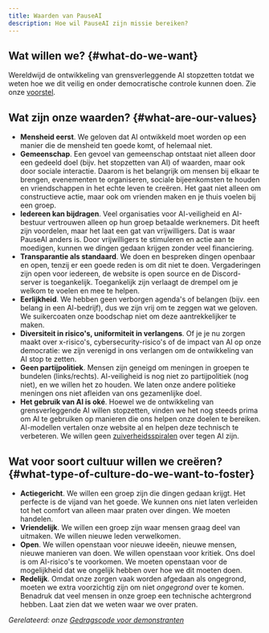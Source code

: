 ```yaml
---
title: Waarden van PauseAI
description: Hoe wil PauseAI zijn missie bereiken?
---
```

## Wat willen we? {#what-do-we-want}

Wereldwijd de ontwikkeling van grensverleggende AI stopzetten totdat we weten hoe we dit veilig en onder democratische controle kunnen doen. Zie onze [voorstel](/proposal).

## Wat zijn onze waarden? {#what-are-our-values}

- **Mensheid eerst**. We geloven dat AI ontwikkeld moet worden op een manier die de mensheid ten goede komt, of helemaal niet.
- **Gemeenschap**. Een gevoel van gemeenschap ontstaat niet alleen door een gedeeld doel (bijv. het stopzetten van AI) of waarden, maar ook door sociale interactie. Daarom is het belangrijk om mensen bij elkaar te brengen, evenementen te organiseren, sociale bijeenkomsten te houden en vriendschappen in het echte leven te creëren. Het gaat niet alleen om constructieve actie, maar ook om vrienden maken en je thuis voelen bij een groep.
- **Iedereen kan bijdragen**. Veel organisaties voor AI-veiligheid en AI-bestuur vertrouwen alleen op hun groep betaalde werknemers. Dit heeft zijn voordelen, maar het laat een gat van vrijwilligers. Dat is waar PauseAI anders is. Door vrijwilligers te stimuleren en actie aan te moedigen, kunnen we dingen gedaan krijgen zonder veel financiering.
- **Transparantie als standaard**. We doen en bespreken dingen openbaar en open, tenzij er een goede reden is om dit niet te doen. Vergaderingen zijn open voor iedereen, de website is open source en de Discord-server is toegankelijk. Toegankelijk zijn verlaagt de drempel om je welkom te voelen en mee te helpen.
- **Eerlijkheid**. We hebben geen verborgen agenda's of belangen (bijv. een belang in een AI-bedrijf), dus we zijn vrij om te zeggen wat we geloven. We suikercoaten onze boodschap niet om deze aantrekkelijker te maken.
- **Diversiteit in risico's, uniformiteit in verlangens**. Of je je nu zorgen maakt over x-risico's, cybersecurity-risico's of de impact van AI op onze democratie: we zijn verenigd in ons verlangen om de ontwikkeling van AI stop te zetten.
- **Geen partijpolitiek**. Mensen zijn geneigd om meningen in groepen te bundelen (links/rechts). AI-veiligheid is nog niet zo partijpolitiek (nog niet), en we willen het zo houden. We laten onze andere politieke meningen ons niet afleiden van ons gezamenlijke doel.
- **Het gebruik van AI is oké**. Hoewel we de ontwikkeling van grensverleggende AI willen stopzetten, vinden we het nog steeds prima om AI te gebruiken op manieren die ons helpen onze doelen te bereiken. AI-modellen vertalen onze website al en helpen deze technisch te verbeteren. We willen geen [zuiverheidsspiralen](https://nl.wiktionary.org/wiki/zuiverheidsspiraal) over tegen AI zijn.

## Wat voor soort cultuur willen we creëren? {#what-type-of-culture-do-we-want-to-foster}

- **Actiegericht**. We willen een groep zijn die dingen gedaan krijgt. Het perfecte is de vijand van het goede. We kunnen ons niet laten verleiden tot het comfort van alleen maar praten over dingen. We moeten handelen.
- **Vriendelijk**. We willen een groep zijn waar mensen graag deel van uitmaken. We willen nieuwe leden verwelkomen.
- **Open**. We willen openstaan voor nieuwe ideeën, nieuwe mensen, nieuwe manieren van doen. We willen openstaan voor kritiek. Ons doel is om AI-risico's te voorkomen. We moeten openstaan voor de mogelijkheid dat we ongelijk hebben over hoe we dit moeten doen.
- **Redelijk**. Omdat onze zorgen vaak worden afgedaan als ongegrond, moeten we extra voorzichtig zijn om niet *ongegrond* over te komen. Benadruk dat veel mensen in onze groep een technische achtergrond hebben. Laat zien dat we weten waar we over praten.

_Gerelateerd: onze [Gedragscode voor demonstranten](/protesters-code-of-conduct)_